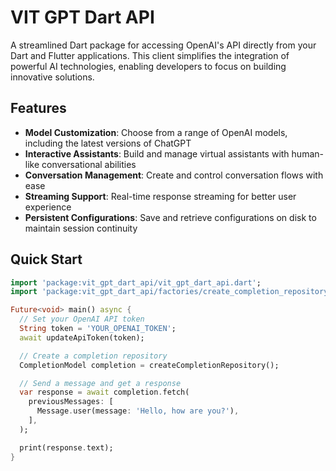 # VIT GPT Dart API

A streamlined Dart package for accessing OpenAI's API directly from your Dart and Flutter applications. This client simplifies the integration of powerful AI technologies, enabling developers to focus on building innovative solutions.

## Features

- **Model Customization**: Choose from a range of OpenAI models, including the latest versions of ChatGPT
- **Interactive Assistants**: Build and manage virtual assistants with human-like conversational abilities
- **Conversation Management**: Create and control conversation flows with ease
- **Streaming Support**: Real-time response streaming for better user experience
- **Persistent Configurations**: Save and retrieve configurations on disk to maintain session continuity

## Quick Start

```dart
import 'package:vit_gpt_dart_api/vit_gpt_dart_api.dart';
import 'package:vit_gpt_dart_api/factories/create_completion_repository.dart';

Future<void> main() async {
  // Set your OpenAI API token
  String token = 'YOUR_OPENAI_TOKEN';
  await updateApiToken(token);

  // Create a completion repository
  CompletionModel completion = createCompletionRepository();

  // Send a message and get a response
  var response = await completion.fetch(
    previousMessages: [
      Message.user(message: 'Hello, how are you?'),
    ],
  );

  print(response.text);
}
```
